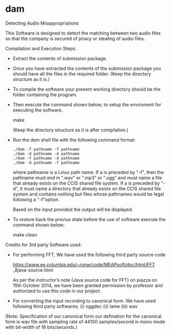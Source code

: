 # dam
Detecting Audio Misappropriations

This Software is designed to detect the matching between two audio files so that the company is secured of piracy or stealing of audio files.

Compilation and Execution Steps:

* Extract the contents of submission package.

* Once you have extracted the contents of the submission package 
    you should have all the files in the required folder. 
    (Keep the directory structure as it is.)

* To compile the software your present working directory
    should be the folder containing the program. 

* Then execute the command shown below; to setup the enviroment for
    executing the software.
    
    make

    (Keep the directory structure as it is after compilation.)
* Run the dam shell file with the following command format:
    ```
    ./dam -f pathname -f pathname
    ./dam -d pathname -d pathname
    ./dam -f pathname -d pathname
    ./dam -d pathname -f pathname
    ```
    where pathname is a Linux path name. If a <pathname> is
    preceded by "-f", then the pathname must end in ".wav" or
    ".mp3" or ".ogg" and must name a file that already exists on 
    the CCIS shared file system. If a <pathname> is preceded 
    by "-d", it must name a directory that already exists on 
    the CCIS shared file system and contains nothing but 
    files whose pathnames would be legal following a 
    "-f"option.

    Based on the input provided the output will be displayed.

* To restore back the previus state before the use of software
    execute the command shown below;

   make clean

Credits for 3rd party Software used:

* For performing FFT, We have used the following third 
    party source code

    https://www.ee.columbia.edu/~ronw/code/MEAPsoft/doc/html/FFT
    _8java-source.html

    As per the instructor’s note (Java source code for FFT) on 
    piazza on 15th October 2014, we have been granted 
    permission by professor and authorized to use this code 
    in our project.

* For converting the input recording to canonical form.
    We have used following third party softwares;
    (i)   oggdec 
    (ii)  lame
    (iii) wav

(Note: Specification of our canonical form our defination 
       for the canonical form is wav file with sampling rate 
       of 44100 samples/second in mono mode with bit-width of 
       16 bits/seconds.)

